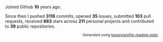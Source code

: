 Joined Github **10** years ago.

Since then I pushed **3116** commits, opened **35** issues, submitted **103** pull requests, received **683** stars across **211** personal projects and contributed to **39** public repositories.

<p align="right"><sub>Generated using <a href="https://github.com/marketplace/actions/profile-readme-stats">teoxoy/profile-readme-stats</a></sub></p>
